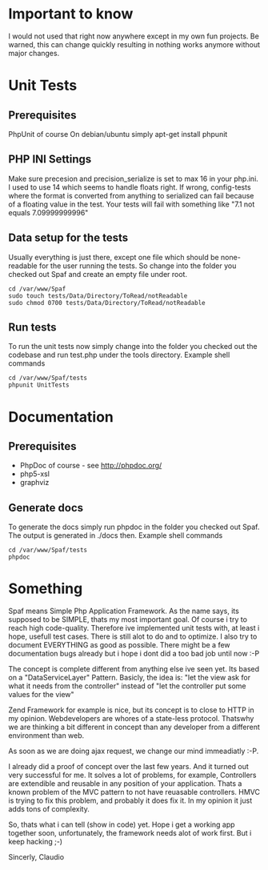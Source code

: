 Important to know
=================
I would not used that right now anywhere except in my own fun projects.
Be warned, this can change quickly resulting in nothing works anymore without major changes.

Unit Tests
==========

Prerequisites
-------------
PhpUnit of course
On debian/ubuntu simply apt-get install phpunit

PHP INI Settings
----------------
Make sure precesion and precision_serialize is set to max 16 in your php.ini. I used to use 14 which seems to handle floats right. 
If wrong, config-tests where the format is converted from anything to serialized can fail because of a floating value in the test.
Your tests will fail with something like "7.1 not equals 7.09999999996"

Data setup for the tests
------------------------
Usually everything is just there, except one file which should be none-readable for the user running the tests. So change into the folder you checked out Spaf and create an empty file under root.

    cd /var/www/Spaf
    sudo touch tests/Data/Directory/ToRead/notReadable
    sudo chmod 0700 tests/Data/Directory/ToRead/notReadable

Run tests
---------
To run the unit tests now simply change into the folder you checked out the codebase and run test.php under the tools directory.
Example shell commands

    cd /var/www/Spaf/tests
    phpunit UnitTests


Documentation
=============

Prerequisites
-------------
- PhpDoc of course - see http://phpdoc.org/
- php5-xsl
- graphviz

Generate docs
---------
To generate the docs simply run phpdoc in the folder you checked out Spaf. The output is generated in ./docs then.
Example shell commands

    cd /var/www/Spaf/tests
    phpdoc



Something
=========

Spaf means Simple Php Application Framework.
As the name says, its supposed to be SIMPLE, thats my most important goal.
Of course i try to reach high code-quality. Therefore ive implemented unit tests with, at least i hope, 
usefull test cases. There is still alot to do and to optimize.
I also try to document EVERYTHING as good as possible. There might be a few documentation bugs already
but i hope i dont did a too bad job until now :-P

The concept is complete different from anything else ive seen yet. Its based on a "DataServiceLayer" Pattern.
Basicly, the idea is: "let the view ask for what it needs from the controller" instead of
"let the controller put some values for the view"


Zend Framework for example is nice, but its concept is to close to HTTP in my opinion.
Webdevelopers are whores of a state-less protocol.
Thatswhy we are thinking a bit different in concept than any developer from a different environment than web.

As soon as we are doing ajax request, we change our mind immeadiatly :-P.

I already did a proof of concept over the last few years. And it turned out very successful for me.
It solves a lot of problems, for example, Controllers are extendible and reusable in any position of your application.
Thats a known problem of the MVC pattern to not have reuasable controllers. HMVC is trying to fix this problem,
and probably it does fix it. In my opinion it just adds tons of complexity.

So, thats what i can tell (show in code) yet. Hope i get a working app together soon, unfortunately, the framework needs alot of work first.
But i keep hacking ;-)

Sincerly, Claudio